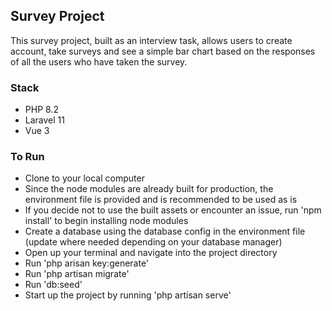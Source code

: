 ## Survey Project

This survey project, built as an interview task, allows users to create account, take surveys and see a simple bar chart based on the responses of all the users who have taken the survey.

### Stack

- PHP 8.2
- Laravel 11
- Vue 3

### To Run

- Clone to your local computer
- Since the node modules are already built for production, the environment file is provided and is recommended to be used as is
- If you decide not to use the built assets or encounter an issue, run 'npm install' to begin installing node modules
- Create a database using the database config in the environment file (update where needed depending on your database manager)
- Open up your terminal and navigate into the project directory
- Run 'php arisan key:generate'
- Run 'php artisan migrate'
- Run 'db:seed'
- Start up the project by running 'php artisan serve'
